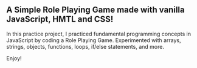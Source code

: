 ## A Simple Role Playing Game made with vanilla JavaScript, HMTL and CSS!

In this practice project, I practiced fundamental programming concepts in JavaScript by coding a Role Playing Game. Experimented with arrays, strings, objects, functions, loops, if/else statements, and more.

Enjoy!
